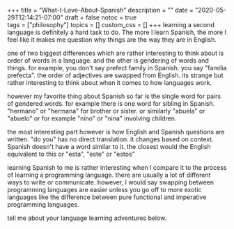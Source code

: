 +++
title = "What-I-Love-About-Spanish"
description = ""
date = "2020-05-29T12:14:21-07:00"
draft = false
notoc = true  
tags = ["philosophy"]
topics = []
custom_css = []
+++
learning a second language is definitely  a hard task to do. 
The more  I learn Spanish, the more I feel like it makes me question why things are the way they are in English. 
<!-- more -->


one of two biggest differences which are rather interesting to think about  is order of words in a language. 
and the other is gendering of words and things. 
for example, you don't say prefect family in Spanish. you say "familia prefecta". 
the order of adjectives are swapped from English. 
its strange but rather interesting to think about when it comes to how languages work. 


however my favorite thing  about Spanish so far is the single word for pairs of gendered words. 
for example there is one word for sibling in Spanish.  "hermano" or "hermana"  for 
brother or sister. or similarly "abuela" or "abuelo"
or for example "nino" or "nina" involving children. 

the most interesting part however is how English and Spanish questions are written. 
"do you" has no direct translation. it changes based on context. 
Spanish doesn't have a word similar to it.  the closest would the English equivalent to this or "esta", "este" or "estos"

learning Spanish to me is rather interesting when I compare it to the process of learning a programming language. 
there are usually a lot of different ways to write or communicate. 
however, I would say swapping between programming languages are easier unless you go off to more exotic languages like the difference between 
pure functional and imperative  programming languages.

tell me about your language learning adventures below. 

